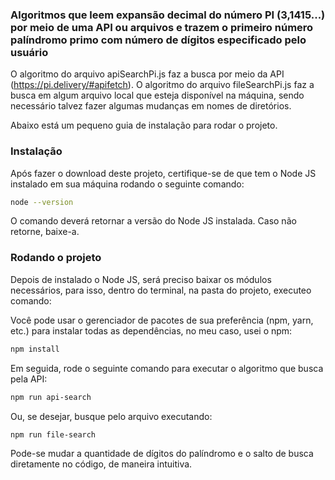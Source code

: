 ### Algoritmos que leem expansão decimal do número PI (3,1415...) por meio de uma API ou arquivos e trazem o primeiro número palíndromo primo com número de dígitos especificado pelo usuário

O algoritmo do arquivo apiSearchPi.js faz a busca por meio da API (https://pi.delivery/#apifetch).
O algoritmo do arquivo fileSearchPi.js faz a busca em algum arquivo local que esteja disponível na máquina, sendo necessário talvez fazer algumas mudanças em nomes de diretórios.

Abaixo está um pequeno guia de instalação para rodar o projeto.

### Instalação

Após fazer o download deste projeto, certifique-se de que tem o Node JS instalado em sua máquina rodando o seguinte comando:

```bash
node --version
```

O comando deverá retornar a versão do Node JS instalada. Caso não retorne, baixe-a.

### Rodando o projeto

Depois de instalado o Node JS, será preciso baixar os módulos necessários, para isso, dentro do terminal, na pasta do projeto, executeo comando:

Você pode usar o gerenciador de pacotes de sua preferência (npm, yarn, etc.) para instalar todas as dependências, no meu caso, usei o npm:

```bash
npm install
```

Em seguida, rode o seguinte comando para executar o algoritmo que busca pela API:

```bash
npm run api-search
```

Ou, se desejar, busque pelo arquivo executando:

```bash
npm run file-search
```

Pode-se mudar a quantidade de dígitos do palíndromo e o salto de busca diretamente no código, de maneira intuitiva.
